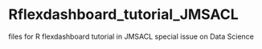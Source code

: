 # Rflexdashboard_tutorial_JMSACL
files for R flexdashboard tutorial in JMSACL special issue on Data Science
